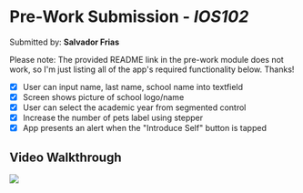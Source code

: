 # Pre-Work Submission - *IOS102*
Submitted by: **Salvador Frias** 

Please note: The provided README link in the pre-work module does not work, so I'm just listing all of the app's required functionality below. Thanks!

- [x] User can input name, last name, school name into textfield
- [x] Screen shows picture of school logo/name
- [x] User can select the academic year from segmented control
- [x] Increase the number of pets label using stepper
- [x] App presents an alert when the "Introduce Self" button is tapped

## Video Walkthrough
<div>
    <a href="https://www.loom.com/share/d8d24a7cd33e402aa565578a6edf1032">
    </a>
    <a href="https://www.loom.com/share/d8d24a7cd33e402aa565578a6edf1032">
      <img style="max-width:300px;" src="https://cdn.loom.com/sessions/thumbnails/d8d24a7cd33e402aa565578a6edf1032-with-play.gif">
    </a>
  </div>
